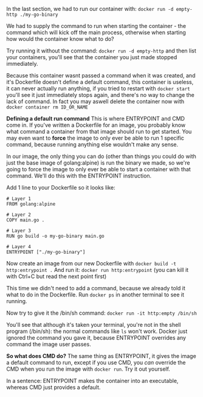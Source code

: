 In the last section, we had to run our container with: `docker run -d empty-http ./my-go-binary`

We had to supply the command to run when starting the container - the command which will kick off the main process, otherwise when starting how would the container know what to do?

Try running it without the command: `docker run -d empty-http` and then list your containers, you'll see that the container you just made stopped immediately.

Because this container wasnt passed a command when it was created, and it's Dockerfile doesn't define a default command, this container is useless, it can never actually run anything, if you tried to restart with `docker start` you'll see it just immediately stops again, and there's no way to change the lack of command. In fact you may aswell delete the container now with `docker container rm ID_OR_NAME`

**Defining a default run command**
This is where ENTRYPOINT and CMD come in. If you've written a Dockerfile for an image, you probably know what command a container from that image should run to get started. 
You may even want to **force** the image to only ever be able to run 1 specific command, because running anything else wouldn't make any sense.

In our image, the only thing you can do (other than things you could do with just the base image of golang:alpine) is run the binary we made, so we're going to force the image to only ever be able to start a container with that command. We'll do this with the ENTRYPOINT instruction.

Add 1 line to your Dockerfile so it looks like: 
```
# Layer 1
FROM golang:alpine

# Layer 2
COPY main.go .

# Layer 3
RUN go build -o my-go-binary main.go

# Layer 4
ENTRYPOINT ["./my-go-binary"]
```

Now create an image from our new Dockerfile with `docker build -t http:entrypoint .`
And run it: `docker run http:entrypoint` (you can kill it with Ctrl+C but read the next point first)

This time we didn't need to add a command, because we already told it what to do in the Dockerfile. Run `docker ps` in another terminal to see it running.

Now try to give it the /bin/sh command: `docker run -it http:empty /bin/sh`

You'll see that although it's taken your terminal, you're not in the shell program (/bin/sh): the normal commands like `ls` won't work. Docker just ignored the command you gave it, because ENTRYPOINT overrides any command the image user passes.

**So what does CMD do?**
The same thing as ENTRYPOINT, it gives the image a default command to run, except if you use CMD, you *can* override the CMD when you run the image with `docker run`. Try it out yourself.


In a sentence:
ENTRYPOINT makes the container into an executable, whereas CMD just provides a default.

